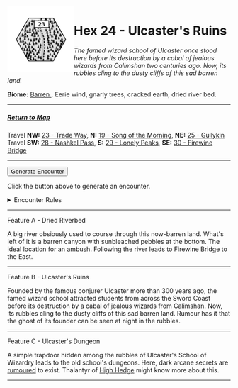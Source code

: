 
<img align="left" width=150px src="/images/Hexes/hex23.png">
<h1>Hex 24 - Ulcaster's Ruins</h1>

*The famed wizard school of Ulcaster once stood here before its destruction by a cabal of jealous wizards from Calimshan two centuries ago. Now, its rubbles cling to the dusty cliffs of this sad barren land.*

**Biome:** <u>Barren </u>. Eerie wind, gnarly trees, cracked earth, dried river bed.

---

##### [Return to Map](https://saltygoo.github.io/2024/12/31/BGHex/)
Travel **NW:** [23 - Trade Way](/pages/BaldurHex/23-TradeWay), **N:** [19 - Song of the Morning](/pages/BaldurHex/19-Morning), **NE:** [25 - Gullykin](/pages/BaldurHex/25-Gullykin)<br>
Travel **SW:** [28 - Nashkel Pass](/pages/BaldurHex/28-Pass), **S:** [29 - Lonely Peaks](/pages/BaldurHex/29-Lonely), **SE:** [30 - Firewine Bridge](/pages/BaldurHex/30-Firewine)

 ---
 
<button id="generateText" >Generate Encounter</button> <br>

<span class="grey" id="result" style="height: 75px;"> Click the button above to generate an encounter. </span>

<details markdown="1">
<summary>Encounter Rules</summary>
Generate an encounter the first time the party goes to one of this hex's features and every 12 hours. Encounters can happen on the way to the location or at the destination. If an encounter would happen while the party rests, good survival skills while setting up camp make the encounter happen after the full rest is completed. Search the [Baldur's Gate Wiki](https://baldursgate.fandom.com/wiki/Baldur%27s_Gate_Wiki) for informations on named NPC. Do not hesitate to replace any named NPC by one the players have already met from time to time! It makes for a better story.
</details>

 ---

<span class="blacktitle"> Feature A - Dried Riverbed</span>

A big river obsiously used to course through this now-barren land. What's left of it is a barren canyon with sunbleached pebbles at the bottom. The ideal location for an ambush. Following the river leads to Firewine Bridge to the East.

---

<span class="blacktitle"> Feature B - Ulcaster's Ruins</span>

Founded by the famous conjurer Ulcaster more than 300 years ago, the famed wizard school attracted students from across the Sword Coast before its destruction by a cabal of jealous wizards from Calimshan. Now, its rubbles cling to the dusty cliffs of this sad barren land. Rumour has it that the ghost of its founder can be seen at night in the rubbles.

---

<span class="blacktitle"> Feature C - Ulcaster's Dungeon</span>

A simple trapdoor hidden among the rubbles of Ulcaster's School of Wizardry leads to the old school's dungeons. Here, dark arcane secrets are [rumoured](https://www.reddit.com/r/baldursgate/comments/zvq2d9/ulcaster_school_dark_secret/) to exist. Thalantyr of [High Hedge](https://saltygoo.github.io/pages/BaldurHex/17-HighHedge/) might know more about this.

---

<script>
    const climate1 = "Barren";
    const climate2 = "Barren";
</script>
<script src="/scripts/BGencounter.js"></script>
